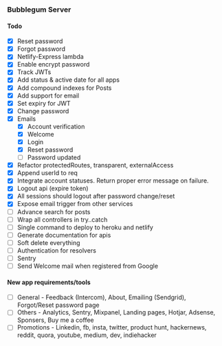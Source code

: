 ### Bubblegum Server

#### Todo

- [x] Reset password
- [x] Forgot password
- [x] Netlify-Express lambda
- [x] Enable encrypt password
- [x] Track JWTs
- [x] Add status & active date for all apps
- [x] Add compound indexes for Posts
- [x] Add support for email
- [x] Set expiry for JWT
- [x] Change password
- [x] Emails
  - [x] Account verification
  - [x] Welcome
  - [x] Login
  - [x] Reset password
  - [ ] Password updated
- [x] Refactor protectedRoutes, transparent, externalAccess
- [x] Append userId to req
- [x] Integrate account statuses. Return proper error message on failure.
- [x] Logout api (expire token)
- [x] All sessions should logout after password change/reset
- [x] Expose email trigger from other services
- [ ] Advance search for posts
- [ ] Wrap all controllers in try..catch
- [ ] Single command to deploy to heroku and netlify
- [ ] Generate documentation for apis
- [ ] Soft delete everything
- [ ] Authentication for resolvers
- [ ] Sentry
- [ ] Send Welcome mail when registered from Google

#### New app requirements/tools

- [ ] General - Feedback (Intercom), About, Emailing (Sendgrid), Forgot/Reset password page
- [ ] Others - Analytics, Sentry, Mixpanel, Landing pages, Hotjar, Adsense, Sponsers, Buy me a coffee
- [ ] Promotions - Linkedin, fb, insta, twitter, product hunt, hackernews, reddit, quora, youtube, medium, dev, indiehacker
